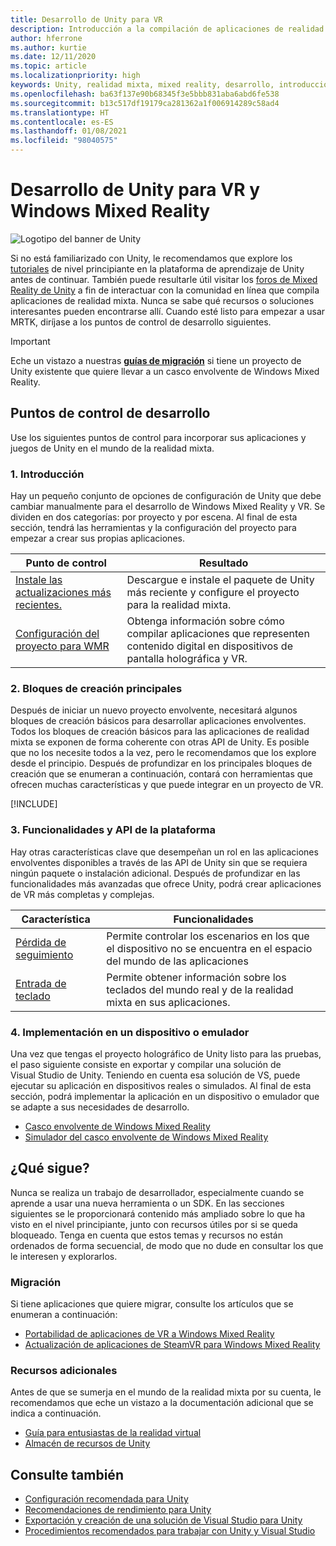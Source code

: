 ```yaml
---
title: Desarrollo de Unity para VR
description: Introducción a la compilación de aplicaciones de realidad mixta en Unity para VR y cascos envolventes de Windows Mixed Reality.
author: hferrone
ms.author: kurtie
ms.date: 12/11/2020
ms.topic: article
ms.localizationpriority: high
keywords: Unity, realidad mixta, mixed reality, desarrollo, introducción, nuevo proyecto, portabilidad, funcionalidad, cámara, simulación, emulación, documentación, casco de realidad mixta, casco de windows mixed reality, casco de realidad virtual, qué es la realidad virtual, qué es la realidad aumentada, MRTK, kit de herramientas de realidad mixta, entrada de voz, cámara localizable, emulador, Azure, tutoriales
ms.openlocfilehash: ba63f137e90b68345f3e5bbb831aba6abd6fe538
ms.sourcegitcommit: b13c517df19179ca281362a1f006914289c58ad4
ms.translationtype: HT
ms.contentlocale: es-ES
ms.lasthandoff: 01/08/2021
ms.locfileid: "98040575"
---
```

# <a name="unity-development-for-vr-and-windows-mixed-reality"></a>Desarrollo de Unity para VR y Windows Mixed Reality

![Logotipo del banner de Unity](../images/unity_logo_banner.png)

Si no está familiarizado con Unity, le recomendamos que explore los [tutoriales](https://unity3d.com/learn/tutorials) de nivel principiante en la plataforma de aprendizaje de Unity antes de continuar. También puede resultarle útil visitar los [foros de Mixed Reality de Unity](https://forum.unity3d.com/forums/hololens.102/) a fin de interactuar con la comunidad en línea que compila aplicaciones de realidad mixta. Nunca se sabe qué recursos o soluciones interesantes pueden encontrarse allí. Cuando esté listo para empezar a usar MRTK, diríjase a los puntos de control de desarrollo siguientes.

> [!IMPORTANT]
> Eche un vistazo a nuestras **[guías de migración](../porting-apps/porting-overview.md)** si tiene un proyecto de Unity existente que quiere llevar a un casco envolvente de Windows Mixed Reality. 

## <a name="development-checkpoints"></a>Puntos de control de desarrollo

Use los siguientes puntos de control para incorporar sus aplicaciones y juegos de Unity en el mundo de la realidad mixta. 

### <a name="1-getting-started"></a>1. Introducción

Hay un pequeño conjunto de opciones de configuración de Unity que debe cambiar manualmente para el desarrollo de Windows Mixed Reality y VR. Se dividen en dos categorías: por proyecto y por escena. Al final de esta sección, tendrá las herramientas y la configuración del proyecto para empezar a crear sus propias aplicaciones.

|  Punto de control  |  Resultado  |
| --- | --- |
| [Instale las actualizaciones más recientes.](../install-the-tools.md) | Descargue e instale el paquete de Unity más reciente y configure el proyecto para la realidad mixta. |
| [Configuración del proyecto para WMR](configure-unity-project.md) | Obtenga información sobre cómo compilar aplicaciones que representen contenido digital en dispositivos de pantalla holográfica y VR. |

### <a name="2-core-building-blocks"></a>2. Bloques de creación principales

Después de iniciar un nuevo proyecto envolvente, necesitará algunos bloques de creación básicos para desarrollar aplicaciones envolventes. Todos los bloques de creación básicos para las aplicaciones de realidad mixta se exponen de forma coherente con otras API de Unity. Es posible que no los necesite todos a la vez, pero le recomendamos que los explore desde el principio. Después de profundizar en los principales bloques de creación que se enumeran a continuación, contará con herramientas que ofrecen muchas características y que puede integrar en un proyecto de VR.

[!INCLUDE[](../includes/unity-building-blocks-wmr.md)]

### <a name="3-platform-capabilities-and-apis"></a>3. Funcionalidades y API de la plataforma

Hay otras características clave que desempeñan un rol en las aplicaciones envolventes disponibles a través de las API de Unity sin que se requiera ningún paquete o instalación adicional. Después de profundizar en las funcionalidades más avanzadas que ofrece Unity, podrá crear aplicaciones de VR más completas y complejas.

|  Característica  |  Funcionalidades  |
| --- | --- |
| [Pérdida de seguimiento](tracking-loss-in-unity.md) | Permite controlar los escenarios en los que el dispositivo no se encuentra en el espacio del mundo de las aplicaciones |
| [Entrada de teclado](keyboard-input-in-unity.md) | Permite obtener información sobre los teclados del mundo real y de la realidad mixta en sus aplicaciones. |

### <a name="4-deploying-to-a-device-or-emulator"></a>4. Implementación en un dispositivo o emulador

Una vez que tengas el proyecto holográfico de Unity listo para las pruebas, el paso siguiente consiste en exportar y compilar una solución de Visual Studio de Unity. Teniendo en cuenta esa solución de VS, puede ejecutar su aplicación en dispositivos reales o simulados. Al final de esta sección, podrá implementar la aplicación en un dispositivo o emulador que se adapte a sus necesidades de desarrollo.

* [Casco envolvente de Windows Mixed Reality](../platform-capabilities-and-apis/using-visual-studio.md)
* [Simulador del casco envolvente de Windows Mixed Reality](../platform-capabilities-and-apis/using-the-windows-mixed-reality-simulator.md)

## <a name="whats-next"></a>¿Qué sigue?

Nunca se realiza un trabajo de desarrollador, especialmente cuando se aprende a usar una nueva herramienta o un SDK. En las secciones siguientes se le proporcionará contenido más ampliado sobre lo que ha visto en el nivel principiante, junto con recursos útiles por si se queda bloqueado. Tenga en cuenta que estos temas y recursos no están ordenados de forma secuencial, de modo que no dude en consultar los que le interesen y explorarlos.

### <a name="porting"></a>Migración

Si tiene aplicaciones que quiere migrar, consulte los artículos que se enumeran a continuación:

* [Portabilidad de aplicaciones de VR a Windows Mixed Reality](https://docs.microsoft.com/windows/mixed-reality/develop/porting-apps/porting-guides?tabs=project)
* [Actualización de aplicaciones de SteamVR para Windows Mixed Reality](https://docs.microsoft.com/windows/mixed-reality/develop/porting-apps/updating-your-steamvr-application-for-windows-mixed-reality)

### <a name="additional-resources"></a>Recursos adicionales

Antes de que se sumerja en el mundo de la realidad mixta por su cuenta, le recomendamos que eche un vistazo a la documentación adicional que se indica a continuación. 

* [Guía para entusiastas de la realidad virtual](https://docs.microsoft.com/windows/mixed-reality/enthusiast-guide/vr-journey)
* [Almacén de recursos de Unity](https://www.assetstore.unity3d.com)

## <a name="see-also"></a>Consulte también 

* [Configuración recomendada para Unity](recommended-settings-for-unity.md)
* [Recomendaciones de rendimiento para Unity](performance-recommendations-for-unity.md)
* [Exportación y creación de una solución de Visual Studio para Unity](exporting-and-building-a-unity-visual-studio-solution.md)
* [Procedimientos recomendados para trabajar con Unity y Visual Studio](best-practices-for-working-with-unity-and-visual-studio.md)
